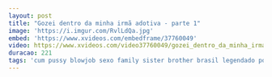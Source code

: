 ```yaml
---
layout: post
title: "Gozei dentro da minha irmã adotiva - parte 1"
image: 'https://i.imgur.com/RvlLdQa.jpg'
embed: 'https://www.xvideos.com/embedframe/37760049'
video: https://www.xvideos.com/video37760049/gozei_dentro_da_minha_irma_adotiva_-_parte_1
duracao: 221
tags: 'cum pussy blowjob sexo family sister brother brasil legendado porno-com-legenda'
---
```

